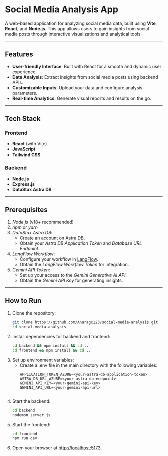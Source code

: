 # Social Media Analysis App

A web-based application for analyzing social media data, built using **Vite**, **React**, and **Node.js**. This app allows users to gain insights from social media posts through interactive visualizations and analytical tools.

---

## Features

- **User-friendly Interface**: Built with React for a smooth and dynamic user experience.
- **Data Analysis**: Extract insights from social media posts using backend APIs.
- **Customizable Inputs**: Upload your data and configure analysis parameters.
- **Real-time Analytics**: Generate visual reports and results on the go.

---

## Tech Stack

### Frontend
- **React** (with Vite)
- **JavaScript**
- **Tailwind CSS**

### Backend
- **Node.js**
- **Express.js**
- **DataStax Astra DB**

---

## Prerequisites

1. *Node.js* (v18+ recommended)
2. *npm* or *yarn*
3. *DataStax Astra DB*:
   - Create an account on [Astra DB](https://www.datastax.com/astra).
   - Obtain your *Astra DB Application Token* and *Database URL Endpoint*.
4. *LangFlow Workflow*:
   - Configure your workflow in [LangFlow](https://langflow.org/).
   - Obtain the *LangFlow Workflow Token* for integration.
5. *Gemini API Token*:
   - Set up your access to the *Gemini Generative AI API*.
   - Obtain the *Gemini API Key* for generating insights.

---

## How to Run
1. Clone the repository:
   ```bash
   git clone https://github.com/Anuragc123/social-media-analysis.git
   cd social-media-analysis
   
2. Install dependencies for backend and frontend:
   ```bash
   cd backend && npm install && cd ..
   cd frontend && npm install && cd ..

3. Set up environment variables:
   - Create a .env file in the main directory with the following variables:
     ```env
     APPLICATION_TOKEN_AZURE=<your-astra-db-application-token>
     ASTRA_DB_URL_AZURE=<your-astra-db-endpoint>
     GEMINI_API_KEY=<your-gemini-api-key>
     GEMINI_API_URL=<your-gemini-api-url>

   
4. Start the backend:
   ```bash
   cd backend
   nodemon server.js
   
5. Start the frontend:
   ```bash
   cd frontend
   npm run dev
   
6. Open your browser at [http://localhost:5173](http://localhost:5173).


